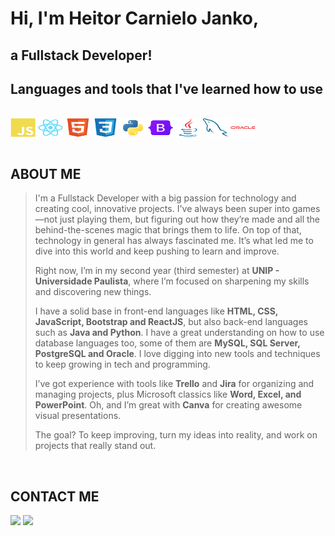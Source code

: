 ## <h1>Hi, I'm Heitor Carnielo Janko,</h1>
<h2>a Fullstack Developer!</h2>


<!--[![Anurag's GitHub stats](https://github-readme-stats.vercel.app/api?username=HelloBigBoi124&show_icons=true&theme=radical)](https://github.com/HelloBigBoi124/github-readme-stats)-->
<h2>Languages and tools that I've learned how to use</h2>
<div style="display: inline_block"><br>
  <img align="center" alt="Heitor-Js" height="30" width="40" src="https://raw.githubusercontent.com/devicons/devicon/master/icons/javascript/javascript-plain.svg">
  <img align="center" alt="Heitor-React" height="30" width="40" src="https://raw.githubusercontent.com/devicons/devicon/master/icons/react/react-original.svg">
  <img align="center" alt="Heitor-HTML" height="30" width="40" src="https://raw.githubusercontent.com/devicons/devicon/master/icons/html5/html5-original.svg">
  <img align="center" alt="Heitor-CSS" height="30" width="40" src="https://raw.githubusercontent.com/devicons/devicon/master/icons/css3/css3-original.svg">
  <img align="center" alt="Heitor-Python" height="30" width="40" src="https://raw.githubusercontent.com/devicons/devicon/master/icons/python/python-original.svg">
  <img align="center" alt="Heitor-Bootstrap" height="30" width="40" src="https://raw.githubusercontent.com/devicons/devicon/master/icons/bootstrap/bootstrap-original.svg">
  <img align="center" alt="Heitor-Java" height="30" width="40" src="https://raw.githubusercontent.com/devicons/devicon/master/icons/java/java-original.svg">
  <img align="center" alt="Heitor-MySQL" height="30" width="40" src="https://raw.githubusercontent.com/devicons/devicon/master/icons/mysql/mysql-original.svg">
  <img align="center" alt="Heitor-MySQL" height="30" width="40" src="https://raw.githubusercontent.com/devicons/devicon/master/icons/oracle/oracle-original.svg">
</div><br>

 
<div>
  <h2>ABOUT ME</h2>
  <blockquote>
  I'm a Fullstack Developer with a big passion for technology and creating cool, innovative projects. I've always been super into games—not just playing them, but figuring out how they’re made and all the behind-the-scenes magic that brings them to life. On top of that, technology in general has always fascinated me. It’s what led me to dive into this world and keep pushing to learn and improve.
  
  Right now, I’m in my second year (third semester) at **UNIP - Universidade Paulista**, where I’m focused on sharpening my skills and discovering new things.
  
  I have a solid base in front-end languages like **HTML, CSS, JavaScript, Bootstrap and ReactJS**, but also back-end languages such as **Java and Python**. I have a great understanding on how to use database languages too, some of them are **MySQL, SQL Server, PostgreSQL and Oracle**. I love digging into new tools and techniques to keep growing in tech and programming.
  
  I’ve got experience with tools like **Trello** and **Jira** for organizing and managing projects, plus Microsoft classics like **Word, Excel, and PowerPoint**. Oh, and I’m great with **Canva** for creating awesome visual presentations. 
  
  The goal? To keep improving, turn my ideas into reality, and work on projects that really stand out.
  </blockquote>
</div><br>
<div> 
  <h2>CONTACT ME</h2>
<!--   <a href="https://instagram.com/heitorjanko" target="_blank"><img src="https://img.shields.io/badge/-Instagram-%23E4405F?style=for-the-badge&logo=instagram&logoColor=white" target="_blank"></a> -->
<!--   <a href="https://www.twitch.tv/rafaballerinii" target="_blank"><img src="https://img.shields.io/badge/Twitch-9146FF?style=for-the-badge&logo=twitch&logoColor=white" target="_blank"></a> -->
<!--   <a href="https://discord.gg/wagxzStdcR" target="_blank"><img src="https://img.shields.io/badge/Discord-7289DA?style=for-the-badge&logo=discord&logoColor=white" target="_blank"></a>  -->
  <a href = "mailto:heitorcarnielo@gmail.com"><img src="https://img.shields.io/badge/-Gmail-%23333?style=for-the-badge&logo=gmail&logoColor=white" target="_blank"></a>
  <a href="https://www.linkedin.com/in/heitor-carnielo-janko-873bb1348/" target="_blank"><img src="https://img.shields.io/badge/-LinkedIn-%230077B5?style=for-the-badge&logo=linkedin&logoColor=white" target="_blank"></a>
</div>
